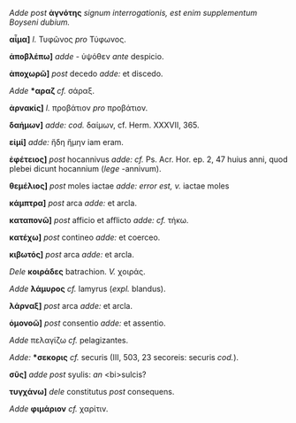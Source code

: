 *Adde post* **ἀγνότης** *signum interrogationis, est enim supplementum
Boyseni dubium.*

**αἷμα]** *l.* Τυφῶνος *pro* Τύφωνος.

**ἀποβλέπω]** *adde* - ὑψόθεν *ante* despicio.

**ἀποχωρῶ]** *post* decedo *adde:* et discedo.

*Adde* **\*αραζ** *cf.* σάραξ.

**ἀρνακίς]** *l.* προβάτιον *pro* προβάτιον.

**δαήμων]** *adde: cod.* δαίμων, cf. Herm. XXXVII, 365.

**εἰμί]** *adde:* ἤδη ἤμην iam eram.

**ἐφέτειος]** *post* hocannivus *adde: cf.* Ps. Acr. Hor. ep. 2, 47
huius anni, quod plebei dicunt hocannium (*lege* -annivum).

**θεμέλιος]** *post* moles iactae *adde: error est, v.* iactae moles

**κάμπτρα]** *post* arca *adde:* et arcla.

**καταπονῶ]** *post* afficio et afflicto *adde: cf.* τήκω.

**κατέχω]** *post* contineo *adde:* et coerceo.

**κιβωτός]** *post* arca *adde:* et arcla.

*Dele* **κοιράδες** batrachion. *V.* χοιράς.

*Adde* **λάμυρος** *cf.* lamyrus (*expl.* blandus).

**λάρναξ]** *post* arca *adde:* et arcla.

**ὁμονοῶ]** *post* consentio *adde:* et assentio.

*Adde* πελαγίζω *cf.* pelagizantes.

*Adde:* **\*σεκορις** *cf.* securis (III, 503, 23 secoreis: securis
*cod.*).

**σῦς]** *adde post* syulis: *an* \<bi\>sulcis?

**τυγχάνω]** *dele* constitutus *post* consequens.

*Adde* **φιμάριον** *cf.* χαρίτιν.
